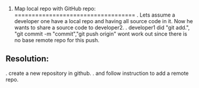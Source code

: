
1. Map local repo with GitHub repo:
===================================
. Lets assume a developer one have a local repo and having all source code in it. Now he wants to share a source code to developer2.
. developer1 did "git add.",  "git commit -m "commit","git push origin" wont work out since there is no base remote repo for this push.

Resolution:
----------- 
. create a new repository in github.
. and follow instruction to add a remote repo. 
